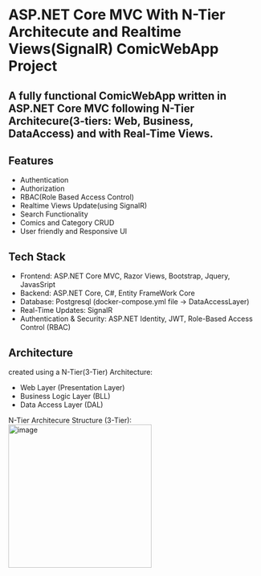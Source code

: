 # ASP.NET Core MVC With N-Tier Architecute and Realtime Views(SignalR) ComicWebApp Project

## A fully functional ComicWebApp written in ASP.NET Core MVC following N-Tier Architecure(3-tiers: Web, Business, DataAccess) and with Real-Time Views. 

<h2>Features</h2>
<ul> 
  <li>Authentication</li>
  <li>Authorization</li> 
  <li>RBAC(Role Based Access Control)</li>
  <li>Realtime Views Update(using SignalR)</li>
  <li>Search Functionality</li>
  <li>Comics and Category CRUD</li>
  <li>User friendly and Responsive UI </li>
</ul>

<h2>Tech Stack</h2>
<ul>
  <li>Frontend: ASP.NET Core MVC, Razor Views, Bootstrap, Jquery, JavasSript</li>
  <li>Backend: ASP.NET Core, C#, Entity FrameWork Core</li>
  <li>Database: Postgresql (docker-compose.yml file -> DataAccessLayer)</li>
  <li>Real-Time Updates: SignalR</li>
  <li>Authentication & Security: ASP.NET Identity, JWT, Role-Based Access Control (RBAC)</li>
</ul>

<h2>Architecture</h2>
created using a N-Tier(3-Tier) Architecture: 
<ul>
  <li>Web Layer (Presentation Layer)</li>
  <li>Business Logic Layer (BLL)</li>
  <li>Data Access Layer (DAL)</li>
</ul>
N-Tier Architecure Structure (3-Tier): &nbsp;
<img width="285" alt="image" src="https://github.com/user-attachments/assets/0b754040-5ffa-4066-837b-75c09a62bf28" />


